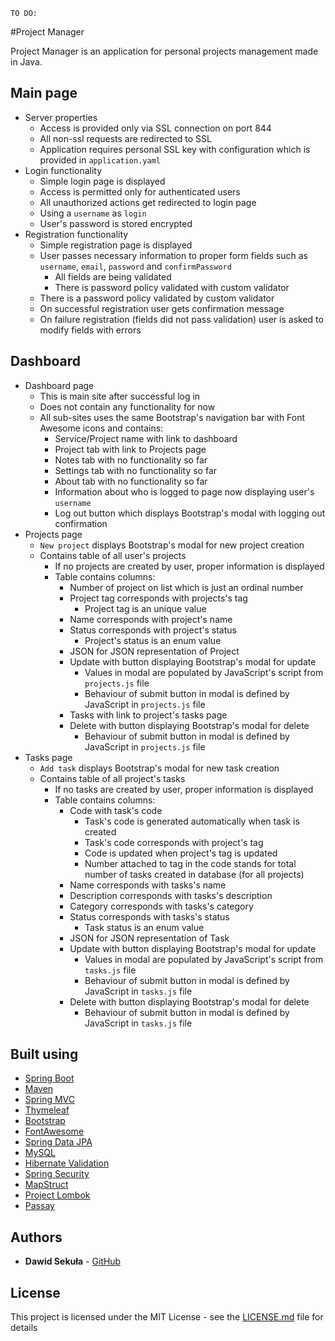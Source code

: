 ```
TO DO: 
```

#Project Manager

Project Manager is an application for personal projects management made in Java.  

## Main page

* Server properties
    * Access is provided only via SSL connection on port 844
    * All non-ssl requests are redirected to SSL
    * Application requires personal SSL key with configuration which is provided in `application.yaml`
* Login functionality
    * Simple login page is displayed
    * Access is permitted only for authenticated users 
    * All unauthorized actions get redirected to login page
    * Using a `username` as `login`
    * User's password is stored encrypted
* Registration functionality
    * Simple registration page is displayed
    * User passes necessary information to proper form fields such as `username`, `email`, `password` and `confirmPassword`
        * All fields are being validated
        * There is password policy validated with custom validator
    * There is a password policy validated by custom validator
    * On successful registration user gets confirmation message
    * On failure registration (fields did not pass validation) user is asked to modify fields with errors
    
##  Dashboard 

* Dashboard page 
    * This is main site after successful log in
    * Does not contain any functionality for now
    * All sub-sites uses the same Bootstrap's navigation bar with Font Awesome icons and contains:
        * Service/Project name with link to dashboard
        * Project tab with link to Projects page
        * Notes tab with no functionality so far
        * Settings tab with no functionality so far
        * About tab with no functionality so far
        * Information about who is logged to page now displaying user's `username`
        * Log out button which displays Bootstrap's modal with logging out confirmation 
* Projects page
    * `New project` displays Bootstrap's modal for new project creation
    * Contains table of all user's projects
        * If no projects are created by user, proper information is displayed
        * Table contains columns:
            * Number of project on list which is just an ordinal number
            * Project tag corresponds with projects's tag
                * Project tag is an unique value
            * Name corresponds with project's name
            * Status corresponds with project's status
                * Project's status is an enum value
            * JSON for JSON representation of Project
            * Update with button displaying Bootstrap's modal for update
                * Values in modal are populated by JavaScript's script from `projects.js` file
                * Behaviour of submit button in modal is defined by JavaScript in `projects.js` file
            * Tasks with link to project's tasks page
            * Delete with button displaying Bootstrap's modal for delete
                * Behaviour of submit button in modal is defined by JavaScript in `projects.js` file
* Tasks page
    * `Add task` displays Bootstrap's modal for new task creation
    * Contains table of all project's tasks
        * If no tasks are created by user, proper information is displayed
        * Table contains columns:
            * Code with task's code
                * Task's code is generated automatically when task is created
                * Task's code corresponds with project's tag
                * Code is updated when project's tag is updated
                * Number attached to tag in the code stands for total number of tasks created in database (for all projects)
            * Name corresponds with tasks's name
            * Description corresponds with tasks's description
            * Category corresponds with tasks's category
            * Status corresponds with tasks's status
                * Task status is an enum value
            * JSON for JSON representation of Task
            * Update with button displaying Bootstrap's modal for update
                * Values in modal are populated by JavaScript's script from `tasks.js` file
                * Behaviour of submit button in modal is defined by JavaScript in `tasks.js` file
            * Delete with button displaying Bootstrap's modal for delete
                * Behaviour of submit button in modal is defined by JavaScript in `tasks.js` file


## Built using

* [Spring Boot](https://spring.io/projects/spring-boot)
* [Maven](https://maven.apache.org/)
* [Spring MVC](https://docs.spring.io/spring/docs/current/spring-framework-reference/web.html)
* [Thymeleaf](https://www.thymeleaf.org/)
* [Bootstrap](https://getbootstrap.com/)
* [FontAwesome](https://fontawesome.com/)
* [Spring Data JPA](https://spring.io/projects/spring-data-jpa)
* [MySQL](https://www.mysql.com/)
* [Hibernate Validation](https://hibernate.org/validator/)
* [Spring Security](https://spring.io/projects/spring-security)
* [MapStruct](https://mapstruct.org/)
* [Project Lombok](https://projectlombok.org/)
* [Passay](https://www.passay.org/)


## Authors

* **Dawid Sekuła** - [GitHub](https://github.com/dawidsekula)

## License

This project is licensed under the MIT License - see the [LICENSE.md](LICENSE.md) file for details

